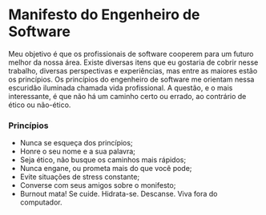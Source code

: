 # Manifesto do Engenheiro de Software

Meu objetivo é que os profissionais de software cooperem para um futuro melhor da nossa área. Existe diversas itens que eu gostaria de cobrir nesse trabalho, diversas perspectivas e experiências, mas entre as maiores estão os princípios. Os princípios do engenheiro de software me orientam nessa escuridão iluminada chamada vida profissional. A questão, e o mais interessante, é que não há um caminho certo ou errado, ao contrário de ético ou não-ético.

### Princípios

- Nunca se esqueça dos princípios;
- Honre o seu nome e a sua palavra;
- Seja ético, não busque os caminhos mais rápidos;
- Nunca engane, ou prometa mais do que você pode;
- Evite situações de stress constante;
- Converse com seus amigos sobre o monifesto;
- Burnout mata! Se cuide. Hidrata-se. Descanse. Viva fora do computador.
